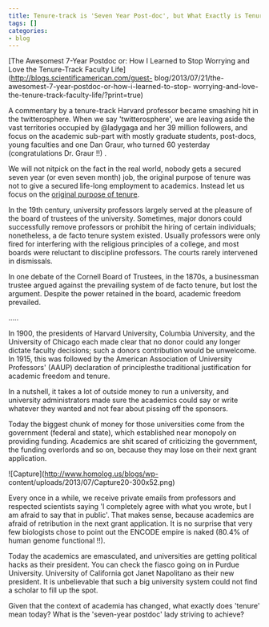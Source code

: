 ```yaml
---
title: Tenure-track is 'Seven Year Post-doc', but What Exactly is Tenure Today?
tags: []
categories:
- blog
---
```

[The Awesomest 7-Year Postdoc or: How I Learned to Stop Worrying and Love the
Tenure-Track Faculty Life](http://blogs.scientificamerican.com/guest-
blog/2013/07/21/the-awesomest-7-year-postdoc-or-how-i-learned-to-stop-
worrying-and-love-the-tenure-track-faculty-life/?print=true)
<!--more-->

A commentary by a tenure-track Harvard professor became smashing hit in the
twitterosphere. When we say 'twitterosphere', we are leaving aside the vast
territories occupied by @ladygaga and her 39 million followers, and focus on
the academic sub-part with mostly graduate students, post-docs, young
faculties and one Dan Graur, who turned 60 yesterday (congratulations Dr.
Graur !!) .

We will not nitpick on the fact in the real world, nobody gets a secured seven
year (or even seven month) job, the original purpose of tenure was not to give
a secured life-long employment to academics. Instead let us focus on the
[original purpose of
tenure](http://en.wikipedia.org/wiki/Tenure_\(academic\)).

>

In the 19th century, university professors largely served at the pleasure of
the board of trustees of the university. Sometimes, major donors could
successfully remove professors or prohibit the hiring of certain individuals;
nonetheless, a de facto tenure system existed. Usually professors were only
fired for interfering with the religious principles of a college, and most
boards were reluctant to discipline professors. The courts rarely intervened
in dismissals.

In one debate of the Cornell Board of Trustees, in the 1870s, a businessman
trustee argued against the prevailing system of de facto tenure, but lost the
argument. Despite the power retained in the board, academic freedom prevailed.

.....

In 1900, the presidents of Harvard University, Columbia University, and the
University of Chicago each made clear that no donor could any longer dictate
faculty decisions; such a donors contribution would be unwelcome. In 1915,
this was followed by the American Association of University Professors' (AAUP)
declaration of principlesthe traditional justification for academic freedom
and tenure.

In a nutshell, it takes a lot of outside money to run a university, and
university administrators made sure the academics could say or write whatever
they wanted and not fear about pissing off the sponsors.

Today the biggest chunk of money for those universities come from the
government (federal and state), which established near monopoly on providing
funding. Academics are shit scared of criticizing the government, the funding
overlords and so on, because they may lose on their next grant application.

![Capture](http://www.homolog.us/blogs/wp-
content/uploads/2013/07/Capture20-300x52.png)

Every once in a while, we receive private emails from professors and respected
scientists saying 'I completely agree with what you wrote, but I am afraid to
say that in public'. That makes sense, because academics are afraid of
retribution in the next grant application. It is no surprise that very few
biologists chose to point out the ENCODE empire is naked (80.4% of human
genome functional !!).

Today the academics are emasculated, and universities are getting political
hacks as their president. You can check the fiasco going on in Purdue
University. University of California got Janet Napolitano as their new
president. It is unbelievable that such a big university system could not find
a scholar to fill up the spot.

Given that the context of academia has changed, what exactly does 'tenure'
mean today? What is the 'seven-year postdoc' lady striving to achieve?

